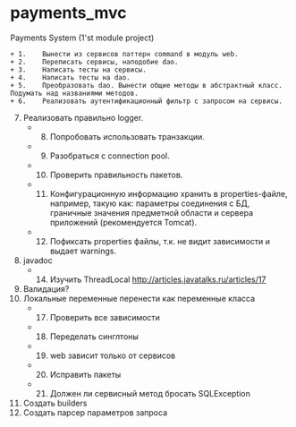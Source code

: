 # payments_mvc
Payments System (1'st module project)

    + 1.	Вынести из сервисов паттерн command в модуль web.
    + 2.	Переписать сервисы, наподобие dao.
    + 3.	Написать тесты на сервисы.
    + 4.	Написать тесты на dao.
    + 5.	Преобразовать dao. Вынести общие методы в абстрактный класс. Подумать над названиями методов.
    + 6.	Реализовать аутентификационный фильтр с запросом на сервисы.
7.	Реализовать правильно logger.
    + 8.	Попробовать использовать транзакции.
    + 9.	Разобраться с connection pool.
    + 10.	Проверить правильность пакетов.
    + 11.	Конфигурационную информацию хранить в properties-файле, например, такую как: параметры соединения с БД, граничные значения предметной области и сервера приложений (рекомендуется Tomcat).
    + 12. Пофиксать properties файлы, т.к. не видит зависимости и выдает warnings.
13.	javadoc
    + 14. Изучить ThreadLocal http://articles.javatalks.ru/articles/17
15. Валидация?
16. Локальные переменные перенести как переменные класса
    + 17. Проверить все зависимости
    + 18. Переделать синглтоны
    + 19. web зависит только от сервисов
    + 20. Исправить пакеты
    + 21. Должен ли сервисный метод бросать SQLException
22. Создать builders
23. Создать парсер параметров запроса
